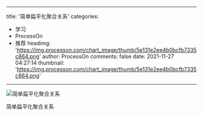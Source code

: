 
---
title: '简单扁平化聚合关系'
categories: 
 - 学习
 - ProcessOn
 - 推荐
headimg: 'https://img.processon.com/chart_image/thumb/5e131e2ee4b0bcfb7335c864.png'
author: ProcessOn
comments: false
date: 2021-11-27 04:27:14
thumbnail: 'https://img.processon.com/chart_image/thumb/5e131e2ee4b0bcfb7335c864.png'
---

<div>   
<img class="thumb" alt="简单扁平化聚合关系" src="https://img.processon.com/chart_image/thumb/5e131e2ee4b0bcfb7335c864.png" referrerpolicy="no-referrer">
<p>简单扁平化聚合关系</p>  
</div>
            
